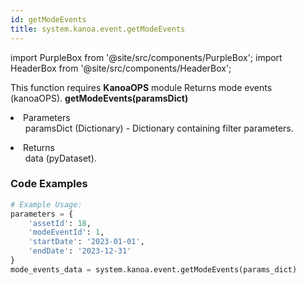 ```yaml
---
id: getModeEvents
title: system.kanoa.event.getModeEvents
---
```


import PurpleBox from '@site/src/components/PurpleBox';
import HeaderBox from '@site/src/components/HeaderBox';

<PurpleBox>This function requires <b>KanoaOPS</b> module</PurpleBox>
<HeaderBox header="Description">Returns mode events (kanoaOPS).</HeaderBox>
<HeaderBox header="Syntax">
    <b>getModeEvents(paramsDict)</b>
    <li>Parameters <br />
        <ul>paramsDict (Dictionary) - Dictionary containing filter parameters.</ul>
    </li>
    <li>Returns <br />
        <ul>data (pyDataset).</ul>
    </li>
</HeaderBox>

### Code Examples

```python
# Example Usage:
parameters = {
    'assetId': 18,
    'modeEventId': 1,
    'startDate': '2023-01-01',
    'endDate': '2023-12-31'
}
mode_events_data = system.kanoa.event.getModeEvents(params_dict)